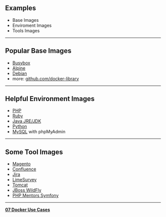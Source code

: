 ## Examples

- Base Images
- Enviroment Images
- Tools Images

---

## Popular Base Images

- [Busybox](https://hub.docker.com/_/busybox)
- [Alpine](https://hub.docker.com/_/alpine)
- [Debian](https://hub.docker.com/_/debian)
- more: [github.com/docker-library](https://github.com/docker-library)

---

## Helpful Environment Images

- [PHP](https://hub.docker.com/_/php)
- [Ruby](https://hub.docker.com/_/ruby)
- [Java JRE/JDK](https://hub.docker.com/_/java)
- [Python](https://hub.docker.com/_/python)
- [MySQL](https://hub.docker.com/_/mysql) with phpMyAdmin

---

## Some Tool Images

- [Magento](https://hub.docker.com/r/goellnerit/magento-docker)
- [Confluence](https://hub.docker.com/r/goellnerit/confluence-docker)
- [Jira](https://hub.docker.com/r/goellnerit/jira-docker)
- [LimeSurvey](https://hub.docker.com/r/crramirez/limesurvey)
- [Tomcat](https://hub.docker.com/_/tomcat)
- [JBoss WildFly](https://hub.docker.com/r/jboss/wildfly)
- [PHP Mentors Symfony](https://hub.docker.com/r/phpmentors/symfony-app)

---

[__07 Docker Use Cases__](..)

